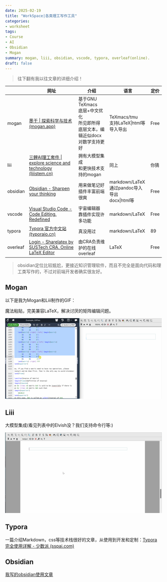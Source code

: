 ```yaml
---
date: 2025-02-19
title: "WorkSpace|各类理工写作工具"
categories: 
- worksheet
tags: 
- Course
- AI
- Obsidian
- Mogan
summary: mogan, liii, obsidian, vscode, typora, overleaf(online).
draft: false
---
```


> 往下翻有我以往文章的详细介绍！

|          | 网址                                                                                            | 介绍                   | 语言                                        | 定价   |
| -------- | --------------------------------------------------------------------------------------------- | -------------------- | ----------------------------------------- | ---- |
| mogan    | [墨干 \| 探索科学与技术 (mogan.app)](https://mogan.app/zh/)                                            | 基于GNU TeXmacs<br>底层+中文优化<br>所见即所得<br>底层文本，编辑近似docx<br>对数学支持更好 | TeXmacs/tmu<br>支持LaTeX\|html等<br>导入导出     | Free |
| liii     | [三鲤AI理工套件 \| explore science and technology (liiistem.cn)](https://liiistem.cn/)              | 拥有大模型集成<br>和更快技术支持的mogan   | 同上                                        | 你猜   |
| obsidian | [Obsidian - Sharpen your thinking](https://obsidian.md/)                                      | 用来做笔记好<br>插件丰富前端很爽   | markdown/LaTeX<br>通过pandoc导入导出<br>docx\|html等 | Free |
| vscode   | [Visual Studio Code - Code Editing. Redefined](https://code.visualstudio.com/)                | 宇宙编辑器<br>靠插件实现许多功能   | markdown/LaTeX                            | Free |
| typora   | [Typora 官方中文站 (typoraio.cn)](https://typoraio.cn/)                                            | 真没用过                 | markdown/LaTeX                            | 89   |
| overleaf | [Login - Sharelatex by SUSTech CRA, Online LaTeX Editor](https://sharelatex.cra.ac.cn/login?) | 由CRA负责维护的在线overleaf  | LaTeX                                     | Free |

> obsidian定位比较尴尬，更接近知识管理软件，而且不完全是面向代码和理工类写作的，不过对前端开发者确实很友好。

## Mogan

以下是我为Mogan和Liii制作的GIF：

魔法粘贴，完美兼容LaTeX，解决讨厌的矩阵编辑问题。

![alt text](img_v3_02jk_019e4864-e1d8-45eb-9d92-fe28a3cdf67g.gif)

## Liii

大模型集成(看见列表中的Elvish没？我们支持命令行等:)

![alt text](cwgrd6vtwh.gif)

## Typora

一篇介绍Markdown，css等技术栈很好的文章，从使用到开发和定制：[Typora 完全使用详解 - 少数派 (sspai.com)](https://sspai.com/post/54912)

## Obsidian

[我写的obsidian使用文章](https://liubinfighter.github.io/Blog/tags/obsidian/)
